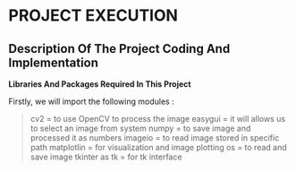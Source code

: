 # PROJECT EXECUTION

## Description Of The Project Coding And Implementation

**Libraries And Packages Required In This Project**

Firstly, we will import the following modules : 

> cv2 = to use OpenCV to process the image
> easygui = it will allows us to select an image from system
> numpy = to save image and processed it as numbers
> imageio = to read image stored in specific path
> matplotlin = for visualization and image plotting
> os = to read and save image 
> tkinter as tk = for tk interface
